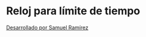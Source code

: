 # Reloj para límite de tiempo

<a href="https://www.samuel-ramirez.com" target="_blank">Desarrollado por Samuel Ramírez</a>